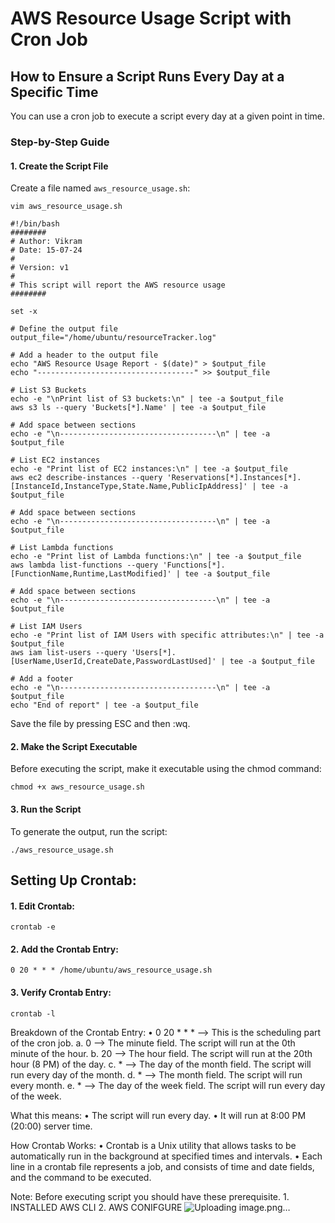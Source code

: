 # AWS Resource Usage Script with Cron Job

## How to Ensure a Script Runs Every Day at a Specific Time

You can use a cron job to execute a script every day at a given point in time.

### Step-by-Step Guide

#### 1. Create the Script File

Create a file named `aws_resource_usage.sh`:
```
vim aws_resource_usage.sh
```


```
#!/bin/bash
########
# Author: Vikram
# Date: 15-07-24
#
# Version: v1
#
# This script will report the AWS resource usage
########

set -x

# Define the output file
output_file="/home/ubuntu/resourceTracker.log"

# Add a header to the output file
echo "AWS Resource Usage Report - $(date)" > $output_file
echo "-----------------------------------" >> $output_file

# List S3 Buckets
echo -e "\nPrint list of S3 buckets:\n" | tee -a $output_file
aws s3 ls --query 'Buckets[*].Name' | tee -a $output_file

# Add space between sections
echo -e "\n-----------------------------------\n" | tee -a $output_file

# List EC2 instances
echo -e "Print list of EC2 instances:\n" | tee -a $output_file
aws ec2 describe-instances --query 'Reservations[*].Instances[*].[InstanceId,InstanceType,State.Name,PublicIpAddress]' | tee -a $output_file

# Add space between sections
echo -e "\n-----------------------------------\n" | tee -a $output_file

# List Lambda functions
echo -e "Print list of Lambda functions:\n" | tee -a $output_file
aws lambda list-functions --query 'Functions[*].[FunctionName,Runtime,LastModified]' | tee -a $output_file

# Add space between sections
echo -e "\n-----------------------------------\n" | tee -a $output_file

# List IAM Users
echo -e "Print list of IAM Users with specific attributes:\n" | tee -a $output_file
aws iam list-users --query 'Users[*].[UserName,UserId,CreateDate,PasswordLastUsed]' | tee -a $output_file

# Add a footer
echo -e "\n-----------------------------------\n" | tee -a $output_file
echo "End of report" | tee -a $output_file

```

Save the file by pressing ESC and then :wq.


#### 2. Make the Script Executable
Before executing the script, make it executable using the chmod command:
```
chmod +x aws_resource_usage.sh
```

#### 3. Run the Script 
To generate the output, run the script:
```
./aws_resource_usage.sh
```

## Setting Up Crontab:
#### 1. Edit Crontab:
```
crontab -e
```	
#### 2. Add the Crontab Entry:
```
0 20 * * * /home/ubuntu/aws_resource_usage.sh
```
#### 3. Verify Crontab Entry:
```
crontab -l
```	
	

Breakdown of the Crontab Entry:
	• 0 20 * * * --> This is the scheduling part of the cron job.
		a. 0 --> The minute field. The script will run at the 0th minute of the hour.
		b. 20 --> The hour field. The script will run at the 20th hour (8 PM) of the day.
		c. * --> The day of the month field. The script will run every day of the month.
		d. * --> The month field. The script will run every month.
		e. * --> The day of the week field. The script will run every day of the week.

What this means:
	• The script will run every day.
	• It will run at 8:00 PM (20:00) server time.


How Crontab Works:
	• Crontab is a Unix utility that allows tasks to be automatically run in the background at specified times and intervals.
	• Each line in a crontab file represents a job, and consists of time and date fields, and the command to be executed.


Note: Before executing script you should have these prerequisite. 
	1. INSTALLED AWS CLI
	2. AWS CONIFGURE 
![Uploading image.png…]()
